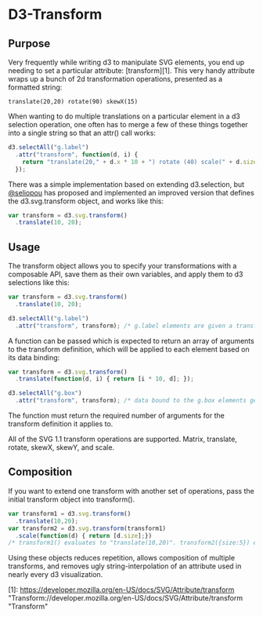 # D3-Transform

## Purpose

Very frequently while writing d3 to manipulate SVG elements, you end up needing to set a particular attribute: [transform][1]. This very handy attribute wraps up a bunch of 2d transformation operations, presented as a formatted string:

```
translate(20,20) rotate(90) skewX(15)
```

When wanting to do multiple translations on a particular element in a d3 selection operation, one often has to merge a few of these things together into a single string so that an attr() call works:

```javascript
d3.selectAll("g.label")
  .attr("transform", function(d, i) {
    return "translate(20," + d.x * 10 + ") rotate (40) scale(" + d.size + "2)");
  });
```

There was a simple implementation based on extending d3.selection, but [@seliopou](https://github.com/seliopou) has proposed and implemented an improved version that defines the d3.svg.transform object, and works like this:

```javascript
var transform = d3.svg.transform()
  .translate(10, 20);
```

## Usage

The transform object allows you to specify your transformations with a composable API, save them as their own variables, and apply them to d3 selections like this:

```javascript
var transform = d3.svg.transform()
  .translate(10, 20);

d3.selectAll("g.label")
  .attr("transform", transform); /* g.label elements are given a transform attribute of "translate(10,20)" */
```

A function can be passed which is expected to return an array of arguments to the transform definition, which will be applied to each element based on its data binding:

```javascript
var transform = d3.svg.transform()
  .translate(function(d, i) { return [i * 10, d]; });

d3.selectAll("g.box")
  .attr("transform", transform); /* data bound to the g.box elements get passed into the translate function, and the result is applied to the transform attribute */
```

The function must return the required number of arguments for the transform definition it applies to.

All of the SVG 1.1 transform operations are supported.  Matrix, translate, rotate, skewX, skewY, and scale.

## Composition

If you want to extend one transform with another set of operations, pass the initial transform object into transform().

```javascript
var transform1 = d3.svg.transform()
  .translate(10,20);
var transform2 = d3.svg.transform(transform1)
  .scale(function(d) { return [d.size];})
/* transform1() evaluates to "translate(10,20)". transform2({size:5}) evaluates to "translate(10,20) scale(5)" */
```

Using these objects reduces repetition, allows composition of multiple transforms, and removes ugly string-interpolation of an attribute used in nearly every d3 visualization.

[1]: https://developer.mozilla.org/en-US/docs/SVG/Attribute/transform "Transform://developer.mozilla.org/en-US/docs/SVG/Attribute/transform "Transform"
